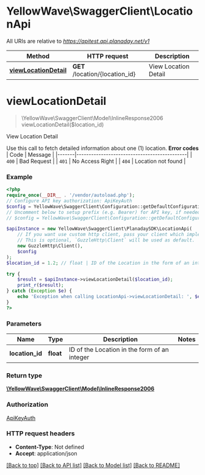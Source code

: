 # YellowWave\SwaggerClient\LocationApi

All URIs are relative to *https://apitest.api.planaday.net/v1*

Method | HTTP request | Description
------------- | ------------- | -------------
[**viewLocationDetail**](LocationApi.md#viewlocationdetail) | **GET** /location/{location_id} | View Location Detail

# **viewLocationDetail**
> \YellowWave\SwaggerClient\Model\InlineResponse2006 viewLocationDetail($location_id)

View Location Detail

Use this call to fetch detailed information about one (1) location.  **Error codes**  | Code  | Message                                     | |-------|---------------------------------------------| | `400` | Bad Request                                 | | `401` | No Access Right                             | | `404` | Location not found                          |

### Example
```php
<?php
require_once(__DIR__ . '/vendor/autoload.php');
// Configure API key authorization: ApiKeyAuth
$config = YellowWave\SwaggerClient\Configuration::getDefaultConfiguration()->setApiKey('X-Api-Key', 'YOUR_API_KEY');
// Uncomment below to setup prefix (e.g. Bearer) for API key, if needed
// $config = YellowWave\SwaggerClient\Configuration::getDefaultConfiguration()->setApiKeyPrefix('X-Api-Key', 'Bearer');

$apiInstance = new YellowWave\SwaggerClient\PlanadaySDK\LocationApi(
    // If you want use custom http client, pass your client which implements `GuzzleHttp\ClientInterface`.
    // This is optional, `GuzzleHttp\Client` will be used as default.
    new GuzzleHttp\Client(),
    $config
);
$location_id = 1.2; // float | ID of the Location in the form of an integer

try {
    $result = $apiInstance->viewLocationDetail($location_id);
    print_r($result);
} catch (Exception $e) {
    echo 'Exception when calling LocationApi->viewLocationDetail: ', $e->getMessage(), PHP_EOL;
}
?>
```

### Parameters

Name | Type | Description  | Notes
------------- | ------------- | ------------- | -------------
 **location_id** | **float**| ID of the Location in the form of an integer |

### Return type

[**\YellowWave\SwaggerClient\Model\InlineResponse2006**](../Model/InlineResponse2006.md)

### Authorization

[ApiKeyAuth](../../README.md#ApiKeyAuth)

### HTTP request headers

 - **Content-Type**: Not defined
 - **Accept**: application/json

[[Back to top]](#) [[Back to API list]](../../README.md#documentation-for-api-endpoints) [[Back to Model list]](../../README.md#documentation-for-models) [[Back to README]](../../README.md)

